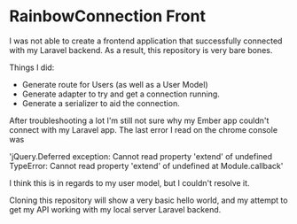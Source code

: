 # RainbowConnection Front

I was not able to create a frontend application that successfully connected with my Laravel backend.  As a result, this repository is very bare bones.

Things I did:

- Generate route for Users (as well as a User Model)
- Generate adapter to try and get a connection running.
- Generate a serializer to aid the connection.

After troubleshooting a lot I'm still not sure why my Ember app couldn't connect with my Laravel app.  The last error I read on the chrome console was

'jQuery.Deferred exception: Cannot read property 'extend' of undefined TypeError: Cannot read property 'extend' of undefined
    at Module.callback'

I think this is in regards to my user model, but I couldn't resolve it.

Cloning this repository will show a very basic hello world, and my attempt to get my API working with my local server Laravel backend.
